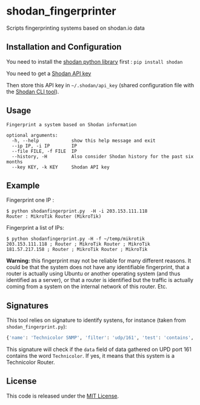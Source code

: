 # shodan_fingerprinter

Scripts fingerprinting systems based on shodan.io data

## Installation and Configuration

You need to install the [shodan python library](https://github.com/achillean/shodan-python) first : `pip install shodan`

You need to get a [Shodan API key](https://developer.shodan.io/)

Then store this API key in `~/.shodan/api_key` (shared configuration file with the [Shodan CLI tool](https://cli.shodan.io/)).

## Usage

```
Fingerprint a system based on Shodan information

optional arguments:
  -h, --help            show this help message and exit
  --ip IP, -i IP        IP
  --file FILE, -f FILE  IP
  --history, -H         Also consider Shodan history for the past six months
  --key KEY, -k KEY     Shodan API key
```

## Example

Fingerprint one IP :
```
$ python shodanfingerprint.py  -H -i 203.153.111.118
Router : MikroTik Router (MikroTik)
```

Fingerprint a list of IPs:
```
$ python shodanfingerprint.py -H -f ~/temp/mikrotik
203.153.111.118 ; Router ; MikroTik Router ; MikroTik
181.57.217.158 ; Router ; MikroTik Router ; MikroTik
```

**Warning:** this fingerprint may not be reliable for many different reasons. It could be that the system does not have any identifiable fingerprint, that a router is actually using Ubuntu or another operating system (and thus identified as a server), or that a router is identified but the traffic is actually coming from a system on the internal network of this router. Etc.

## Signatures

This tool relies on signature to identify systens, for instance (taken from `shodan_fingerprint.py`):
```python
{'name': 'Technicolor SNMP', 'filter': 'udp/161', 'test': 'contains', 'contains': ['data', 'Technicolor'], 'result': {'type': 'Router', 'device': 'Technicolor'}},
```

This signature will check if the `data` field of data gathered on UPD port 161 contains the word `Technicolor`. If yes, it means that this system is a Technicolor Router.

## License

This code is released under the [MIT License](LICENSE).
